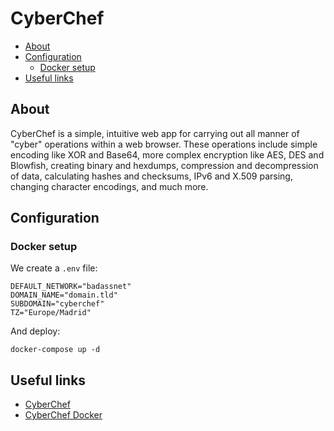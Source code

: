 # CyberChef

- [About](#about)
- [Configuration](#configuration)
  * [Docker setup](#docker-setup)
- [Useful links](#useful-links)

## About

CyberChef is a simple, intuitive web app for carrying out all manner of "cyber"
operations within a web browser. These operations include simple encoding like
XOR and Base64, more complex encryption like AES, DES and Blowfish, creating
binary and hexdumps, compression and decompression of data, calculating hashes
and checksums, IPv6 and X.509 parsing, changing character encodings, and much
more.

## Configuration

### Docker setup

We create a `.env` file:

```shell
DEFAULT_NETWORK="badassnet"
DOMAIN_NAME="domain.tld"
SUBDOMAIN="cyberchef"
TZ="Europe/Madrid"
```

And deploy:

    docker-compose up -d

## Useful links

- [CyberChef](https://github.com/gchq/CyberChef/)
- [CyberChef Docker](https://github.com/mpepping/docker-cyberchef)
